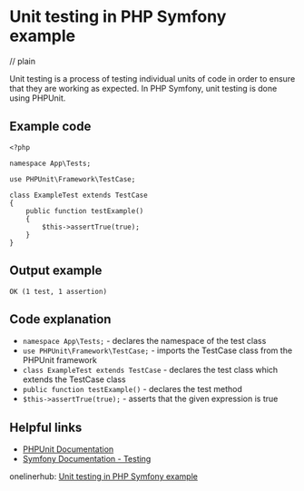 # Unit testing in PHP Symfony example
// plain

Unit testing is a process of testing individual units of code in order to ensure that they are working as expected. In PHP Symfony, unit testing is done using PHPUnit.

## Example code

```
<?php

namespace App\Tests;

use PHPUnit\Framework\TestCase;

class ExampleTest extends TestCase
{
    public function testExample()
    {
        $this->assertTrue(true);
    }
}
```

## Output example

```
OK (1 test, 1 assertion)
```

## Code explanation

- `namespace App\Tests;` - declares the namespace of the test class
- `use PHPUnit\Framework\TestCase;` - imports the TestCase class from the PHPUnit framework
- `class ExampleTest extends TestCase` - declares the test class which extends the TestCase class
- `public function testExample()` - declares the test method
- `$this->assertTrue(true);` - asserts that the given expression is true

## Helpful links
- [PHPUnit Documentation](https://phpunit.readthedocs.io/en/9.2/)
- [Symfony Documentation - Testing](https://symfony.com/doc/current/testing.html)

onelinerhub: [Unit testing in PHP Symfony example](https://onelinerhub.com/php-symfony/unit-testing-in-php-symfony-example)